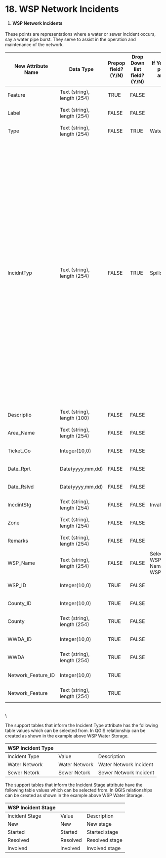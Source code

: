 # 18. WSP Network Incidents

1. #### WSP Network Incidents

These points are representations where a water or sewer incident occurs, say a water pipe burst. They serve to assist in the operation and maintenance of the network.

| New Attribute Name   | Data Type                   | Prepop field? (Y/N) | Drop Down list field? (Y/N) | If Yes, List all possible answers                   | COnditions                                                                                                                                                                                                                                                                                                                                                                                                                                                            | Alias Name for Display | Field for classification if any |
| -------------------- | --------------------------- | ------------------- | --------------------------- | --------------------------------------------------- | --------------------------------------------------------------------------------------------------------------------------------------------------------------------------------------------------------------------------------------------------------------------------------------------------------------------------------------------------------------------------------------------------------------------------------------------------------------------- | ---------------------- | ------------------------------- |
| Feature              | Text (string), length (254) | TRUE                | FALSE                       | <p><br></p>                                         | <p><br></p>                                                                                                                                                                                                                                                                                                                                                                                                                                                           | Feature                | <p><br></p>                     |
| Label                | Text (string), length (254) | FALSE               | FALSE                       | <p><br></p>                                         | <p><br></p>                                                                                                                                                                                                                                                                                                                                                                                                                                                           | Label                  | <p><br></p>                     |
| Type                 | Text (string), length (254) | FALSE               | TRUE                        | Water Network                                       | <p><br></p>                                                                                                                                                                                                                                                                                                                                                                                                                                                           | Type                   | <p><br></p>                     |
| IncidntTyp           | Text (string), length (254) | FALSE               | TRUE                        | Spills/Overflow                                     | <p>Each incident 'category' has unique 'Incident type' i.e.<br>Fitting:<br>Burst,<br>Leak,<br>Dismantled Pipe<br>Illegal Connection<br>Vandalism<br>Theft<br>Pipe:<br>Burst,<br>Leak,<br>Dismantled Pipe,<br>Water Pipe Blockage;<br>Sewer Blockage,<br>Illegal Connection<br>Vandalism<br>Theft<br>Appurtenance:<br>Burst,<br>Leak,<br>Vandalism<br>Theft<br>Treatment Plant:<br>Sludge Accumulation<br>Spills/Overflow<br>Tank:<br>Burst,<br>Leak,<br>Vandalism</p> | Incident Type          | Burst                           |
| Descriptio           | Text (string), length (100) | FALSE               | FALSE                       | <p><br></p>                                         | <p><br></p>                                                                                                                                                                                                                                                                                                                                                                                                                                                           | Incident Description   | <p><br></p>                     |
| Area\_Name           | Text (string), length (254) | FALSE               | FALSE                       | <p><br></p>                                         | <p><br></p>                                                                                                                                                                                                                                                                                                                                                                                                                                                           | Area Name              | <p><br></p>                     |
| Ticket\_Co           | Integer(10,0)               | FALSE               | FALSE                       | <p><br></p>                                         | <p><br></p>                                                                                                                                                                                                                                                                                                                                                                                                                                                           | Complaint Tickect No   | <p><br></p>                     |
| Date\_Rprt           | Date(yyyy,mm,dd)            | FALSE               | FALSE                       | <p><br></p>                                         | <p><br></p>                                                                                                                                                                                                                                                                                                                                                                                                                                                           | Date Reported          | <p><br></p>                     |
| Date\_Rslvd          | Date(yyyy,mm,dd)            | FALSE               | FALSE                       | <p><br></p>                                         | <p><br></p>                                                                                                                                                                                                                                                                                                                                                                                                                                                           | Date Resolved          | <p><br></p>                     |
| IncdintStg           | Text (string), length (254) | FALSE               | FALSE                       | Invalidated                                         | <p><br></p>                                                                                                                                                                                                                                                                                                                                                                                                                                                           | Incident Stage         | <p><br></p>                     |
| Zone                 | Text (string), length (254) | FALSE               | FALSE                       | <p><br></p>                                         | <p><br></p>                                                                                                                                                                                                                                                                                                                                                                                                                                                           | Zone                   | <p><br></p>                     |
| Remarks              | Text (string), length (254) | FALSE               | FALSE                       | <p><br></p>                                         | <p><br></p>                                                                                                                                                                                                                                                                                                                                                                                                                                                           | Remarks                | <p><br></p>                     |
| WSP\_Name            | Text (string), length (254) | FALSE               | FALSE                       | Selection of WSP\_Alias Name from the WSP\_ID Table | <p><br></p>                                                                                                                                                                                                                                                                                                                                                                                                                                                           | WSP Name               | <p><br></p>                     |
| WSP\_ID              | Integer(10,0)               | TRUE                | FALSE                       | <p><br></p>                                         | <p><br></p>                                                                                                                                                                                                                                                                                                                                                                                                                                                           | WSP ID                 | <p><br></p>                     |
| County\_ID           | Integer(10,0)               | TRUE                | FALSE                       | <p><br></p>                                         | <p><br></p>                                                                                                                                                                                                                                                                                                                                                                                                                                                           | County ID              | <p><br></p>                     |
| County               | Text (string), length (254) | TRUE                | FALSE                       | <p><br></p>                                         | <p><br></p>                                                                                                                                                                                                                                                                                                                                                                                                                                                           | County                 | <p><br></p>                     |
| WWDA\_ID             | Integer(10,0)               | TRUE                | FALSE                       | <p><br></p>                                         | <p><br></p>                                                                                                                                                                                                                                                                                                                                                                                                                                                           | WWDA ID                | <p><br></p>                     |
| WWDA                 | Text (string), length (254) | TRUE                | FALSE                       | <p><br></p>                                         | <p><br></p>                                                                                                                                                                                                                                                                                                                                                                                                                                                           | WWDA                   | <p><br></p>                     |
| Network\_Feature\_ID | Integer(10,0)               | TRUE                | <p><br></p>                 | <p><br></p>                                         | <p><br></p>                                                                                                                                                                                                                                                                                                                                                                                                                                                           | Network Feature ID     | <p><br></p>                     |
| Network\_Feature     | Text (string), length (254) | TRUE                | <p><br></p>                 | <p><br></p>                                         | <p><br></p>                                                                                                                                                                                                                                                                                                                                                                                                                                                           | Network Feature        | <p><br></p>                     |

\
\


The support tables that inform the Incident Type attribute has the following table values which can be selected from. In QGIS relationship can be created as shown in the example above WSP Water Storage.

| WSP Incident Type |               |                        |
| ----------------- | ------------- | ---------------------- |
| Incident Type     | Value         | Description            |
| Water Network     | Water Network | Water Network Incident |
| Sewer Netork      | Sewer Netork  | Sewer Network Incident |

&#x20;

The support tables that inform the Incident Stage attribute have the following table values which can be selected from. In QGIS relationships can be created as shown in the example above WSP Water Storage.

| WSP Incident Stage |          |                |
| ------------------ | -------- | -------------- |
| Incident Stage     | Value    | Description    |
| New                | New      | New stage      |
| Started            | Started  | Started stage  |
| Resolved           | Resolved | Resolved stage |
| Involved           | Involved | Involved stage |
